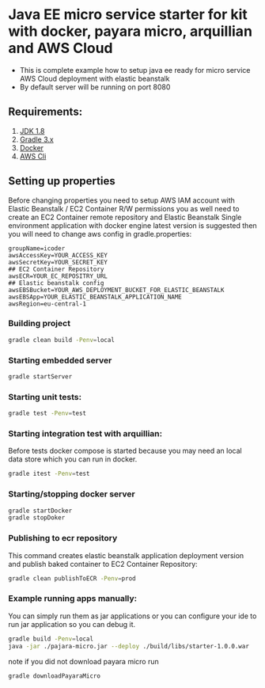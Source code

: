 # Java EE micro service starter for kit with docker, payara micro, arquillian and AWS Cloud 
* This is complete example how to setup java ee ready for micro service AWS Cloud deployment with elastic beanstalk
* By default server will be running on port 8080

## Requirements:

1. [JDK 1.8](http://www.oracle.com/technetwork/java/javase/downloads/jdk8-downloads-2133151.html)
2. [Gradle 3.x](https://gradle.org/) 
3. [Docker](https://www.docker.com/products/overview)
4. [AWS Cli](http://docs.aws.amazon.com/cli/latest/userguide/installing.html)

##  Setting up properties 
Before changing properties you need to setup AWS IAM account with Elastic Beanstalk / EC2 Container R/W permissions you as well
need to create an EC2 Container remote repository and Elastic Beanstalk Single environment application with docker engine latest version 
is suggested then you will need to change aws config in gradle.properties:
```properties
groupName=icoder
awsAccessKey=YOUR_ACCESS_KEY
awsSecretKey=YOUR_SECRET_KEY
## EC2 Container Repository
awsECR=YOUR_EC_REPOSITRY_URL
## Elastic beanstalk config
awsEBSBucket=YOUR_AWS_DEPLOYMENT_BUCKET_FOR_ELASTIC_BEANSTALK
awsEBSApp=YOUR_ELASTIC_BEANSTALK_APPLICATION_NAME
awsRegion=eu-central-1
```


###  Building project
```sh
gradle clean build -Penv=local
```

###  Starting embedded server
```sh
gradle startServer
```

### Starting unit tests:
```sh
gradle test -Penv=test
```

### Starting integration test with arquillian:
Before tests docker compose is started because you may need an local
data store which you can run in docker.
```sh
gradle itest -Penv=test
```

###  Starting/stopping docker server
```sh
gradle startDocker
gradle stopDoker
```

###  Publishing to ecr repository
This command creates elastic beanstalk application deployment version 
and publish baked container to EC2 Container Repository:
```sh
gradle clean publishToECR -Penv=prod 
```

### Example running apps manually:

You can simply run them as jar applications or 
you can configure your ide to run jar application so you can debug it.

```sh
gradle build -Penv=local
java -jar ./pajara-micro.jar --deploy ./build/libs/starter-1.0.0.war
```
note if you did not download payara micro run 
```sh
gradle downloadPayaraMicro
```





